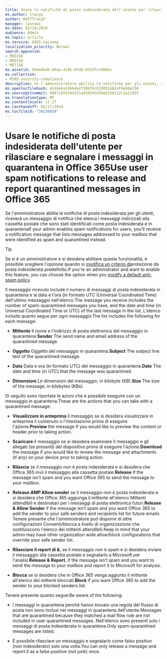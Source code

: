 ```yaml
---
title: Usare le notifiche di posta indesiderata dell'utente per rilasciare e segnalare i messaggi in quarantena in Office 365
ms.author: tracyp
author: MSFTTracyP
manager: laurawi
ms.date: 03/14/2019
audience: Admin
ms.topic: article
ms.service: O365-seccomp
localization_priority: Normal
search.appverid:
- MOE150
- MED150
- MET150
ms.assetid: 56de4ed5-b0aa-4195-9f46-033d7cc086bc
ms.collection:
- M365-security-compliance
description: Se l'amministratore abilita le notifiche per gli utenti, riceverà un messaggio di notifica che elenca i messaggi inviati alla cassetta postale che sono stati identificati come posta indesiderata, in blocco o in messaggi di phishing. È possibile rilasciare o segnalare i messaggi dopo la notifica.
ms.openlocfilehash: eb16e6a24bb4a2f30b7bcb33051b62afdeb9e250
ms.sourcegitcommit: 9d67cb52544321a430343d39eb336112c1a11d35
ms.translationtype: MT
ms.contentlocale: it-IT
ms.lasthandoff: 05/17/2019
ms.locfileid: "34156038"
---
```

# <a name="use-user-spam-notifications-to-release-and-report-quarantined-messages-in-office-365"></a><span data-ttu-id="11b02-104">Usare le notifiche di posta indesiderata dell'utente per rilasciare e segnalare i messaggi in quarantena in Office 365</span><span class="sxs-lookup"><span data-stu-id="11b02-104">Use user spam notifications to release and report quarantined messages in Office 365</span></span>

<span data-ttu-id="11b02-105">Se l'amministratore abilita le notifiche di posta indesiderata per gli utenti, riceverà un messaggio di notifica che elenca i messaggi indirizzati alla cassetta postale che sono stati identificati come posta indesiderata e in quarantena</span><span class="sxs-lookup"><span data-stu-id="11b02-105">If your admin enables spam notifications for users, you'll receive a notification message that lists messages addressed to your mailbox that were identified as spam and quarantined instead.</span></span>
  
> [!TIP]
> <span data-ttu-id="11b02-106">Se si è un amministratore e si desidera abilitare questa funzionalità, è possibile scegliere l'opzione quando si [modifica un criterio di](https://go.microsoft.com/fwlink/?LinkId=800313)protezione da posta indesiderata predefinito.</span><span class="sxs-lookup"><span data-stu-id="11b02-106">If you're an administrator and want to enable this feature, you can choose the option when you [modify a default anti-spam policy](https://go.microsoft.com/fwlink/?LinkId=800313).</span></span> 
  
<span data-ttu-id="11b02-107">Il messaggio ricevuto include il numero di messaggi di posta indesiderata in quarantena e la data e l'ora (in formato UTC (Universal Coordinated Time) dell'ultimo messaggio nell'elenco.</span><span class="sxs-lookup"><span data-stu-id="11b02-107">The message you receive includes the number of spam-quarantined messages you have, and the date and time (in Universal Coordinated Time or UTC) of the last message in the list.</span></span> <span data-ttu-id="11b02-108">L'elenco include quanto segue per ogni messaggio:</span><span class="sxs-lookup"><span data-stu-id="11b02-108">The list includes the following for each message:</span></span>
  
- <span data-ttu-id="11b02-109">**Mittente** Il nome e l'indirizzo di posta elettronica del messaggio in quarantena.</span><span class="sxs-lookup"><span data-stu-id="11b02-109">**Sender** The send name and email address of the quarantined message.</span></span> 
    
- <span data-ttu-id="11b02-110">**Oggetto** Oggetto del messaggio in quarantena.</span><span class="sxs-lookup"><span data-stu-id="11b02-110">**Subject** The subject line text of the quarantined message.</span></span> 
    
- <span data-ttu-id="11b02-111">**Data** Data e ora (in formato UTC) del messaggio in quarantena.</span><span class="sxs-lookup"><span data-stu-id="11b02-111">**Date** The date and time (in UTC) that the message was quarantined.</span></span> 
    
- <span data-ttu-id="11b02-112">**Dimensioni** Le dimensioni del messaggio, in kilobyte (KB).</span><span class="sxs-lookup"><span data-stu-id="11b02-112">**Size** The size of the message, in kilobytes (KBs).</span></span> 
    
<span data-ttu-id="11b02-113">Di seguito sono riportate le azioni che è possibile eseguire con un messaggio in quarantena:</span><span class="sxs-lookup"><span data-stu-id="11b02-113">These are the actions that you can take with a quarantined message:</span></span>

- <span data-ttu-id="11b02-114">**Visualizzare in anteprima** il messaggio se si desidera visualizzare in anteprima il contenuto o l'intestazione prima di eseguire l'azione.</span><span class="sxs-lookup"><span data-stu-id="11b02-114">**Preview** the message if you would like to preview the content or header prior to taking action.</span></span>

- <span data-ttu-id="11b02-115">**Scaricare** il messaggio se si desidera esaminare il messaggio e gli allegati (se presenti) del dispositivo prima di eseguire l'azione.</span><span class="sxs-lookup"><span data-stu-id="11b02-115">**Download** the message if you would like to review the message and attachments (if any) on your device prior to taking action.</span></span>

- <span data-ttu-id="11b02-116">**Rilascia** se il messaggio non è posta indesiderata e si desidera che Office 365 invii il messaggio alla cassetta postale.</span><span class="sxs-lookup"><span data-stu-id="11b02-116">**Release** if the message isn’t spam and you want Office 365 to send the message to your mailbox.</span></span>

- <span data-ttu-id="11b02-117">**Release _AMP_ Allow sender** se il messaggio non è posta indesiderata e si desidera che Office 365 aggiunga il mittente all'elenco Mittenti attendibili e destinatari per i messaggi di posta elettronica futuri.</span><span class="sxs-lookup"><span data-stu-id="11b02-117">**Release & Allow Sender** if the message isn’t spam and you want Office 365 to add the sender to your safe senders and recipients list for future emails.</span></span> <span data-ttu-id="11b02-118">Tenere presente che l'amministratore può disporre di altre configurazioni Consenti/blocca a livello di organizzazione che sostituiscono l'elenco dei mittenti attendibili.</span><span class="sxs-lookup"><span data-stu-id="11b02-118">Keep in mind that your admin may have other organization wide allow/block configurations that override your safe sender list.</span></span>

- <span data-ttu-id="11b02-119">**Rilasciare il report di &**, se il messaggio non è spam e si desidera inviare il messaggio alla cassetta postale e segnalarlo a Microsoft per l'analisi.</span><span class="sxs-lookup"><span data-stu-id="11b02-119">**Release & Report**, if the message isn’t spam and you want to send the message to your mailbox and report it to Microsoft for analysis.</span></span>

- <span data-ttu-id="11b02-120">**Blocca** se si desidera che in Office 365 venga aggiunto il mittente all'elenco dei mittenti bloccati.</span><span class="sxs-lookup"><span data-stu-id="11b02-120">**Block** if you want Office 365 to add the sender to your blocked senders list.</span></span>

<span data-ttu-id="11b02-121">Tenere presente quanto segue:</span><span class="sxs-lookup"><span data-stu-id="11b02-121">Be aware of the following:</span></span>
  
- <span data-ttu-id="11b02-122">I messaggi in quarantena perché hanno trovato una regola del flusso di posta non sono inclusi nei messaggi in quarantena dell'utente.</span><span class="sxs-lookup"><span data-stu-id="11b02-122">Messages that are quarantined because they matched a mail flow rule are not included in user quarantined messages.</span></span> <span data-ttu-id="11b02-123">Nell'elenco sono presenti solo i messaggi di posta indesiderata in quarantena.</span><span class="sxs-lookup"><span data-stu-id="11b02-123">Only spam-quarantined messages are listed.</span></span>
    
- <span data-ttu-id="11b02-124">È possibile rilasciare un messaggio e segnalarlo come falso positivo (non indesiderato) solo una volta.</span><span class="sxs-lookup"><span data-stu-id="11b02-124">You can only release a message and report it as a false positive (not junk) once.</span></span>
    

